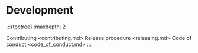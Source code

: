# Development

:::{toctree}
:maxdepth: 2

Contributing <contributing.md>
Release procedure <releasing.md>
Code of conduct <code_of_conduct.md>
:::
